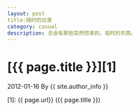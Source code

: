 ```yaml
---
layout: post
title:随时的记录 
category: casual
description: 总会有那些突然而来的，临时的东西。
---
```

# [{{ page.title }}][1]
2012-01-16 By {{ site.author_info }}


[Alvin]:    http://hadoop.cf  "Alvin"
[1]:    {{ page.url}}  ({{ page.title }})
